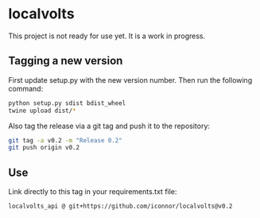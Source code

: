 # localvolts

This project is not ready for use yet. It is a work in progress.

## Tagging a new version

First update setup.py with the new version number. Then run the following command:

```bash
python setup.py sdist bdist_wheel
twine upload dist/*
```

Also tag the release via a git tag and push it to the repository:

```bash
git tag -a v0.2 -m "Release 0.2"
git push origin v0.2
```

## Use

Link directly to this tag in your requirements.txt file:

```
localvolts_api @ git+https://github.com/iconnor/localvolts@v0.2
``` 